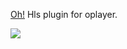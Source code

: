 [Oh!](https://shiyiya.github.io/oplayer) Hls plugin for oplayer.

![](https://raw.githubusercontent.com/shiyiya/oplayer/main/oplayer.png)
